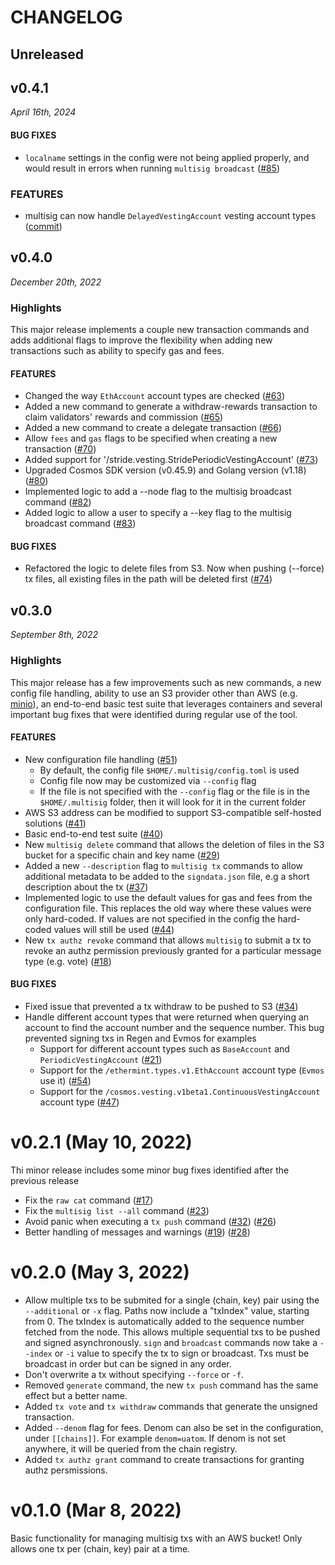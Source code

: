 # CHANGELOG

## Unreleased

## v0.4.1
*April 16th, 2024*

#### BUG FIXES

- `localname` settings in the config were not being applied properly, and would
  result in errors when running `multisig broadcast`
  ([#85](https://github.com/informalsystems/multisig/pull/85))

### FEATURES

- multisig can now handle `DelayedVestingAccount` vesting account types ([commit](https://github.com/informalsystems/multisig/commit/0edbd78f67351d78ffd5cc9417fb0c877ed18f37))

## v0.4.0
*December 20th, 2022*

### Highlights

This major release implements a couple new transaction commands and adds additional flags to improve the flexibility when adding new transactions such as ability to specify gas and fees.

#### FEATURES

- Changed the way `EthAccount` account types are checked  ([#63](https://github.com/informalsystems/multisig/pull/63))
- Added a new command to generate a withdraw-rewards transaction to claim validators' rewards and commission ([#65](https://github.com/informalsystems/multisig/pull/65))
- Added a new command to create a delegate transaction ([#66](https://github.com/informalsystems/multisig/pull/66))
- Allow `fees` and `gas` flags to be specified when creating a new transaction ([#70](https://github.com/informalsystems/multisig/pull/70))
- Added support for '/stride.vesting.StridePeriodicVestingAccount' ([#73](https://github.com/informalsystems/multisig/pull/73))
- Upgraded Cosmos SDK version (v0.45.9) and Golang version (v1.18) ([#80](https://github.com/informalsystems/multisig/pull/80))
- Implemented logic to add a --node flag to the multisig broadcast command ([#82](https://github.com/informalsystems/multisig/pull/82))
- Added logic to allow a user to specify a --key flag to the multisig broadcast command ([#83](https://github.com/informalsystems/multisig/pull/83))

#### BUG FIXES

- Refactored the logic to delete files from S3. Now when pushing (--force) tx files, all existing files in the path will be deleted first ([#74](https://github.com/informalsystems/multisig/pull/74))

## v0.3.0
*September 8th, 2022*
### Highlights

This major release has a few improvements such as new commands, a new config file handling, ability to use an S3 provider other than AWS (e.g. [minio](https://min.io/)), an end-to-end basic test suite that leverages containers and several important bug fixes that were identified during regular use of the tool.

#### FEATURES

- New configuration file handling ([#51](https://github.com/informalsystems/multisig/pull/51))
  - By default, the config file `$HOME/.multisig/config.toml` is used
  - Config file now may be customized via `--config` flag
  - If the file is not specified with the `--config` flag or the file is in the `$HOME/.multisig` folder, then it will look for it in the current folder 
- AWS S3 address can be modified to support S3-compatible self-hosted solutions ([#41](https://github.com/informalsystems/multisig/pull/41))
- Basic end-to-end test suite ([#40](https://github.com/informalsystems/multisig/issues/40))
- New `multisig delete` command that allows the deletion of files in the S3 bucket for a specific chain and key name ([#29](https://github.com/informalsystems/multisig/issues/29))
- Added a new `--description` flag to `multisig tx` commands to allow additional metadata to be added to the `signdata.json` file, e.g a short description about the tx ([#37](https://github.com/informalsystems/multisig/issues/37))
- Implemented logic to use the default values for gas and fees from the configuration file. This replaces the old way where these values were only hard-coded. If values are not specified in the config the hard-coded values will still be used ([#44](https://github.com/informalsystems/multisig/issues/44))
- New `tx authz revoke` command that allows `multisig` to submit a tx to revoke an authz permission previously granted for a particular message type (e.g. vote) ([#18](https://github.com/informalsystems/multisig/issues/18))

#### BUG FIXES

-  Fixed issue that prevented a tx withdraw to be pushed to S3 ([#34](https://github.com/informalsystems/multisig/issues/34))
- Handle different account types that were returned when querying an account to find the account number and the sequence number. This bug prevented signing txs in Regen and Evmos for examples
  - Support for different account types such as `BaseAccount` and `PeriodicVestingAccount` ([#21](https://github.com/informalsystems/multisig/issues/21))
  - Support for the `/ethermint.types.v1.EthAccount` account type (`Evmos` use it) ([#54](https://github.com/informalsystems/multisig/issues/54))
  - Support for the `/cosmos.vesting.v1beta1.ContinuousVestingAccount` account type ([#47](https://github.com/informalsystems/multisig/issues/47))

# v0.2.1 (May 10, 2022)


Thi minor release includes some minor bug fixes identified after the previous release

- Fix the `raw cat` command ([#17](https://github.com/informalsystems/multisig/issues/17))
- Fix the `multisig list --all` command ([#23](https://github.com/informalsystems/multisig/issues/23))
- Avoid panic when executing a `tx push` command ([#32](https://github.com/informalsystems/multisig/issues/32)) ([#26](https://github.com/informalsystems/multisig/issues/26))
- Better handling of messages and warnings ([#19](https://github.com/informalsystems/multisig/issues/19)) ([#28](https://github.com/informalsystems/multisig/issues/28))

# v0.2.0 (May 3, 2022)

- Allow multiple txs to be submited for a single (chain, key) pair using the
  `--additional` or `-x` flag. Paths now include a "txIndex" value, starting from 0.
The txIndex is automatically added to the sequence number fetched from the node.
This allows multiple sequential txs to be pushed and signed asynchronously.
`sign` and `broadcast` commands now take a `--index` or `-i` value to specify
the tx to sign or broadcast. Txs must be broadcast in order but can be signed in
any order.
- Don't overwrite a tx without specifying `--force` or `-f`.
- Removed `generate` command, the new `tx push` command has the same effect but a
  better name.
- Added `tx vote` and `tx withdraw` commands that generate the unsigned transaction.
- Added `--denom` flag for fees. Denom can also be set in the configuration,
  under `[[chains]]`. For example `denom=uatom`. If denom is not set anywhere,
  it will be queried from the chain registry.
- Added `tx authz grant` command to create transactions for granting authz persmissions.

# v0.1.0 (Mar 8, 2022)

Basic functionality for managing multisig txs with an AWS bucket!
Only allows one tx per (chain, key) pair at a time.
